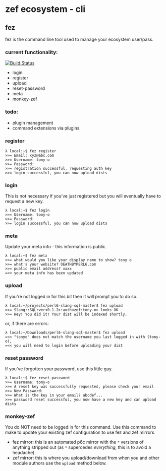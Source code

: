 # zef ecosystem - cli

## fez

fez is the command line tool used to manage your ecosystem user/pass.

### current functionality:

[![Build Status](http://161.35.142.50/badge/fez-test)](http://161.35.142.50/project/fez-test)

* login
* register
* upload
* reset-password
* meta
* monkey-zef

### todo:

* plugin management
* command extensions via plugins


### register

```
λ local:~$ fez register
>>= Email: xyz@abc.com
>>= Username: tony-o
>>= Password:
>>= registration successful, requesting auth key
>>= login successful, you can now upload dists
```

### login

This is not necessary if you've just registered but you will eventually have to request a new key.

```
λ local:~$ fez login
>>= Username: tony-o
>>= Password:
>>= login successful, you can now upload dists
```

### meta

Update your meta info - this information is public.

```
λ local:~$ fez meta
>>= what would you like your display name to show? tony o
>>= what's your website? DEATHBYPERL6.com
>>= public email address? xxxx
=<< your meta info has been updated
```

### upload

If you're not logged in for this bit then it will prompt you to do so.

```
λ local:~/projects/perl6-slang-sql-master$ fez upload
>>= Slang::SQL:ver<0.1.2>:auth<zef:tony-o> looks OK
>>= Hey! You did it! Your dist will be indexed shortly.
```

or, if there are errors:

```
λ local:~/Downloads/perl6-slang-sql-master$ fez upload
=<< "tonyo" does not match the username you last logged in with (tony-o),
=<< you will need to login before uploading your dist
```

### reset password

If you've forgotten your password, use this little guy.

```
λ local:~$ fez reset-password
>>= Username: tony-o
>>= A reset key was successfully requested, please check your email
>>= New Password:
>>= What is the key in your email? abcdef...
>>= password reset successful, you now have a new key and can upload dists
```

### monkey-zef

You do NOT need to be logged in for this command. Use this command to make to update your existing zef configuration to use fez and zef mirrors.

* fez mirror: this is an automated p6c mirror with the `*` versions of anything stripped out (as `*` supercedes _everything_, this is to avoid a headache)
* zef mirror: this is where you upload/download from when you and other module authors use the `upload` method below.

